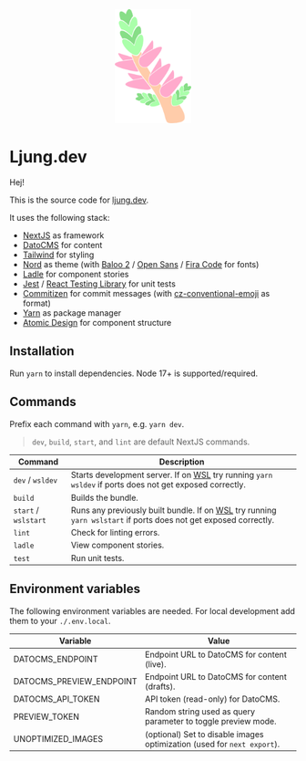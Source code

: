 <p align="center">
<img src="public/logo.svg" height="200" alt="Logo" />
</p>

# Ljung.dev

Hej!

This is the source code for [ljung.dev](https://ljung.dev).

It uses the following stack:

- [NextJS](https://nextjs.org/) as framework
- [DatoCMS](https://www.datocms.com/) for content
- [Tailwind](https://tailwindcss.com/) for styling
- [Nord](https://www.nordtheme.com/) as theme (with [Baloo 2](https://fonts.google.com/specimen/Baloo+2) / [Open Sans](https://fonts.google.com/specimen/Open+Sans) / [Fira Code](https://fonts.google.com/specimen/Fira+Code) for fonts)
- [Ladle](https://ladle.dev/) for component stories
- [Jest](https://jestjs.io/) / [React Testing Library](https://testing-library.com/) for unit tests
- [Commitizen](https://commitizen-tools.github.io/commitizen/) for commit messages (with [cz-conventional-emoji](https://github.com/gaoac/cz-conventional-emoji) as format)
- [Yarn](https://yarnpkg.com/) as package manager
- [Atomic Design](https://xd.adobe.com/ideas/process/ui-design/atomic-design-principles-methodology-101/) for component structure

## Installation

Run `yarn` to install dependencies. Node 17+ is supported/required.

## Commands

Prefix each command with `yarn`, e.g. `yarn dev`.

> `dev`, `build`, `start`, and `lint` are default NextJS commands.

| Command              | Description                                                                                                                                                              |
| -------------------- | ------------------------------------------------------------------------------------------------------------------------------------------------------------------------ |
| `dev` / `wsldev`     | Starts development server. If on [WSL](https://docs.microsoft.com/en-us/windows/wsl/install) try running `yarn wsldev` if ports does not get exposed correctly.          |
| `build`              | Builds the bundle.                                                                                                                                                       |
| `start` / `wslstart` | Runs any previously built bundle. If on [WSL](https://docs.microsoft.com/en-us/windows/wsl/install) try running `yarn wslstart` if ports does not get exposed correctly. |
| `lint`               | Check for linting errors.                                                                                                                                                |
| `ladle`              | View component stories.                                                                                                                                                  |
| `test`               | Run unit tests.                                                                                                                                                          |

## Environment variables

The following environment variables are needed. For local development add them to your `./.env.local`.

| Variable                 | Value                                                                   |
| ------------------------ | ----------------------------------------------------------------------- |
| DATOCMS_ENDPOINT         | Endpoint URL to DatoCMS for content (live).                             |
| DATOCMS_PREVIEW_ENDPOINT | Endpoint URL to DatoCMS for content (drafts).                           |
| DATOCMS_API_TOKEN        | API token (read-only) for DatoCMS.                                      |
| PREVIEW_TOKEN            | Random string used as query parameter to toggle preview mode.           |
| UNOPTIMIZED_IMAGES       | (optional) Set to disable images optimization (used for `next export`). |
